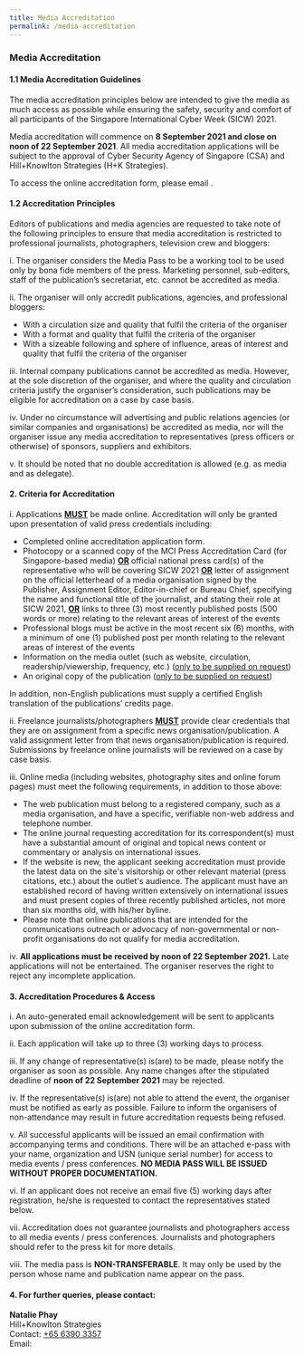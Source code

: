 ```yaml
---
title: Media Accreditation
permalink: /media-accreditation
---
```

### **Media Accreditation**

#### 1.1 Media Accreditation Guidelines

The media accreditation principles below are intended to give the media as much access as possible while ensuring the safety, security and comfort of all participants of the Singapore International Cyber Week (SICW) 2021.

Media accreditation will commence on **8 September 2021 and close on noon of 22 September 2021**. All media accreditation applications will be subject to the approval of Cyber Security Agency of Singapore (CSA) and Hill+Knowlton Strategies (H+K Strategies).

To access the online accreditation form, please email . 

#### 1.2 Accreditation Principles

Editors of publications and media agencies are requested to take note of the following principles to ensure that media accreditation is restricted to professional journalists, photographers, television crew and bloggers:

i. The organiser considers the Media Pass to be a working tool to be used only by bona fide members of the press. Marketing personnel, sub-editors, staff of the publication’s secretariat, etc. cannot be accredited as media.

ii. The organiser will only accredit publications, agencies, and professional bloggers:

+ With a circulation size and quality that fulfil the criteria of the organiser
+ With a format and quality that fulfil the criteria of the organiser
+ With a sizeable following and sphere of influence, areas of interest and quality that fulfil the criteria of the organiser

iii. Internal company publications cannot be accredited as media. However, at the sole discretion of the organiser, and where the quality and circulation criteria justify the organiser’s consideration, such publications may be eligible for accreditation on a case by case basis. 

iv. Under no circumstance will advertising and public relations agencies (or similar companies and organisations) be accredited as media, nor will the organiser issue any media accreditation to representatives (press officers or otherwise) of sponsors, suppliers and exhibitors.

v. It should be noted that no double accreditation is allowed (e.g. as media and as delegate).

#### 2. Criteria for Accreditation

i. Applications **<u>MUST</u>** be made online. Accreditation will only be granted upon presentation of valid press credentials including:

+ Completed online accreditation application form.
+ Photocopy or a scanned copy of the MCI Press Accreditation Card (for Singapore-based media) **<u>OR</u>** official national press card(s) of the representative who will be covering SICW 2021 **<u>OR</u>** letter of assignment on the official letterhead of a media organisation signed by the Publisher, Assignment Editor, Editor-in-chief or Bureau Chief, specifying the name and functional title of the journalist, and stating their role at SICW 2021, **<u>OR</u>** links to three (3) most recently published posts (500 words or more) relating to the relevant areas of interest of the events
+ Professional blogs must be active in the most recent six (6) months, with a minimum of one (1) published post per month relating to the relevant areas of interest of the events
+ Information on the media outlet (such as website, circulation, readership/viewership, frequency, etc.) (<u>only to be supplied on request</u>)
+ An original copy of the publication (<u>only to be supplied on request</u>)

In addition, non-English publications must supply a certified English translation of the publications’ credits page.

ii. Freelance journalists/photographers **<u>MUST</u>** provide clear credentials that they are on assignment from a specific news organisation/publication. A valid assignment letter from that news organisation/publication is required. Submissions by freelance online journalists will be reviewed on a case by case basis.

iii. Online media (including websites, photography sites and online forum pages) must meet the following requirements, in addition to those above:

+ The web publication must belong to a registered company, such as a media organisation, and have a specific, verifiable non-web address and telephone number.
+ The online journal requesting accreditation for its correspondent(s) must have a substantial amount of original and topical news content or commentary or analysis on international issues.
+ If the website is new, the applicant seeking accreditation must provide the latest data on the site's visitorship or other relevant material (press citations, etc.) about the outlet's audience. The applicant must have an established record of having written extensively on international issues and must present copies of three recently published articles, not more than six months old, with his/her byline.
+ Please note that online publications that are intended for the communications outreach or advocacy of non-governmental or non-profit organisations do not qualify for media accreditation.

iv. **All applications must be received by noon of 22 September 2021.** Late applications will not be entertained. The organiser reserves the right to reject any incomplete application.

#### 3\. Accreditation Procedures &amp; Access

i. An auto-generated email acknowledgement will be sent to applicants upon submission of the online accreditation form.

ii. Each application will take up to three (3) working days to process.

iii. If any change of representative(s) is(are) to be made, please notify the organiser as soon as possible. Any name changes after the stipulated deadline of **noon of 22 September 2021** may be rejected.

iv. If the representative(s) is(are) not able to attend the event, the organiser must be notified as early as possible. Failure to inform the organisers of non-attendance may result in future accreditation requests being refused.

v. All successful applicants will be issued an email confirmation with accompanying terms and conditions. There will be an attached e-pass with your name, organization and USN (unique serial number) for access to media events / press conferences. **NO MEDIA PASS WILL BE ISSUED WITHOUT PROPER DOCUMENTATION.**

vi.	If an applicant does not receive an email five (5) working days after registration, he/she is requested to contact the representatives stated below.

vii.	Accreditation does not guarantee journalists and photographers access to all media events / press conferences. Journalists and photographers should refer to the press kit for more details.

viii.	The media pass is **NON-TRANSFERABLE**. It may only be used by the person whose name and publication name appear on the pass.

#### 4.   For further queries, please contact:

**Natalie Phay**  
Hill+Knowlton Strategies  
Contact: [+65 6390 3357](tel:+6563903357)  
Email: 